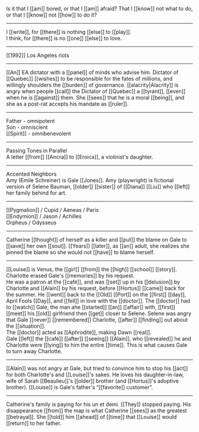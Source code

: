 

Is it that I [[am]] bored, or that I [[am]] afraid? That I [[know]] not what to do, or that I [[know]] not [[how]] to do it?
- - -
I [[write]], for [[there]] is nothing [[else]] to [[play]].  
I think, for [[there]] is no [[one]] [[else]] to love.
- - - 
[[1992]] Los Angeles riots
- - - 
[[An]] EA dictator with a [[panel]] of minds who advise him. Dictator of [[Quebec]] [[wishes]] to be responsible for the fates of millions, and willingly shoulders the [[burden]] of governance. [[alacrity|Alacrity]] is angry when people [[call]] the Dictator of [[Quebec]] a [[tyrant]], [[even]] when he is [[against]] them. She [[sees]] that he is a moral [[being]], and she as a post-rat accepts his mandate as [[ruler]].
- - - 
Father - omnipotent  
Son - omniscient  
[[Spirit]] - omnibenevolent
- - -
Passing Tones in Parallel  
A letter [[from]] [[Ancra]] to [[Eroica]], a violinist's daughter.  
- - -
Accented Neighbors  
Amy (Emile Schreiner) is Gale [[Jones]]. Amy (playwright) is fictional version of Selene Bauman, [[older]] [[sister]] of [[Diana]] [[Liu]] who [[left]] her family behind for art.  
- - -
[[Pygmalion]] / Cupid / Aeneas / Paris  
[[Endymion]] / Jason / Achilles  
Orpheus / Odysseus  
- - -
Catherine [[thought]] of herself as a killer and [[put]] the blame on Gale to [[save]] her own [[soul]]. [[Years]] [[later]], as [[an]] adult, she realizes she pinned the blame so she would not [[have]] to blame herself.  
- - -
[[Louise]] is Venus, the [[girl]] [[from]] the [[high]] [[school]] [[story]].  
Charlotte erased Gale's [[memories]] by his request.  
He was a patron at the [[café]], and was [[set]] up in his [[delusion]] by Charlotte and [[Alain]] by his request, before [[Hortus]] [[came]] back for the summer. He [[went]] back to the [[Old]] [[Port]] on the [[first]] [[day]], April Fools [[Day]], and [[fell]] in love with the [[doctor]]. The [[doctor]] had to [[watch]] Gale, the man ahe [[started]] [[an]] [[affair]] with, [[first]] [[meet]] his [[old]] girlfriend then [[get]] closer to Selene. Selene was angry that Gale [[never]] [[remembered]] Charlotte, [[after]] [[finding]] out about the [[situation]].  
The [[doctor]] acted as [[Aphrodite]], making Dawn [[real]].  
Gale [[left]] the [[café]] [[after]] [[seeing]] [[Alain]], who [[revealed]] he and Charlotte were [[lying]] to him the entire [[time]]. This is what causes Gale to turn away Charlotte.  
- - -
[[Alain]] was not angry at Gale, but tried to convince him to stop his [[act]] for both Charlotte's and [[Louise]]'s sakes. He loves his daughter-in-law, wife of Sarah [[Beaulieu]]'s [[older]] brother (and [[Hortus]]'s adoptive brother). [[Louise]] is Gale's father's "[[favorite]] customer".  
- - -
Catherine's family is paying for his un et demi. [[They]] stopped paying. His disappearance [[from]] the map is what Catherine [[sees]] as the greatest [[betrayal]]. She [[told]] him [[ahead]] of [[time]] that [[Louise]] would [[return]] to her father.  